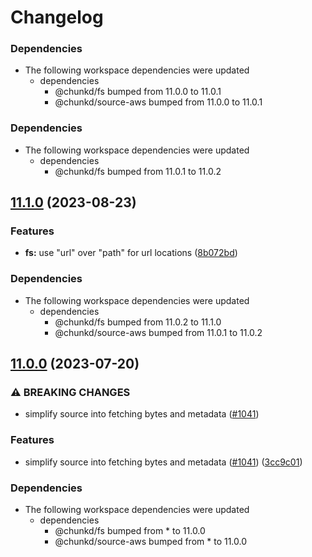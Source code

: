 # Changelog

### Dependencies

* The following workspace dependencies were updated
  * dependencies
    * @chunkd/fs bumped from 11.0.0 to 11.0.1
    * @chunkd/source-aws bumped from 11.0.0 to 11.0.1

### Dependencies

* The following workspace dependencies were updated
  * dependencies
    * @chunkd/fs bumped from 11.0.1 to 11.0.2

## [11.1.0](https://github.com/blacha/chunkd/compare/fs-aws-v11.0.2...fs-aws-v11.1.0) (2023-08-23)


### Features

* **fs:** use "url" over "path" for url locations ([8b072bd](https://github.com/blacha/chunkd/commit/8b072bd21b70f6ba30b39d245f1f11b1a49021b5))


### Dependencies

* The following workspace dependencies were updated
  * dependencies
    * @chunkd/fs bumped from 11.0.2 to 11.1.0
    * @chunkd/source-aws bumped from 11.0.1 to 11.0.2

## [11.0.0](https://github.com/blacha/chunkd/compare/fs-aws-v10.0.9...fs-aws-v11.0.0) (2023-07-20)


### ⚠ BREAKING CHANGES

* simplify source into fetching bytes and metadata ([#1041](https://github.com/blacha/chunkd/issues/1041))

### Features

* simplify source into fetching bytes and metadata ([#1041](https://github.com/blacha/chunkd/issues/1041)) ([3cc9c01](https://github.com/blacha/chunkd/commit/3cc9c0193ebb6b8c704e977f7552544c840e65dd))


### Dependencies

* The following workspace dependencies were updated
  * dependencies
    * @chunkd/fs bumped from * to 11.0.0
    * @chunkd/source-aws bumped from * to 11.0.0
